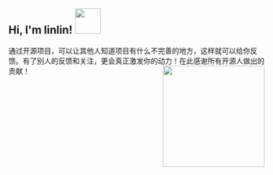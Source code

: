 <h2> Hi, I'm linlin! <img src="https://media.giphy.com/media/mGcNjsfWAjY5AEZNw6/giphy.gif" width="50"></h2>

通过开源项目，可以让其他人知道项目有什么不完善的地方，这样就可以给你反馈。有了别人的反馈和关注，更会真正激发你的动力！在此感谢所有开源人做出的贡献！<img align='right' src='https://user-images.githubusercontent.com/5713670/87202985-820dcb80-c2b6-11ea-9f56-7ec461c497c3.gif' width='200"'>

				

